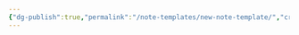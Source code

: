 ```yaml
---
{"dg-publish":true,"permalink":"/note-templates/new-note-template/","created":"2024-01-12T11:32:29.866-05:00","updated":"2024-01-12T23:15:06.357-05:00"}
---
```


